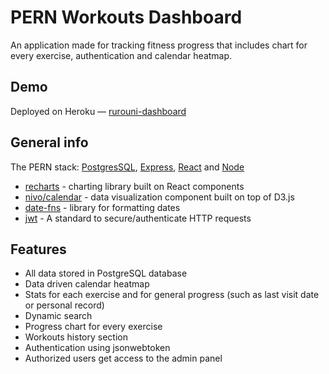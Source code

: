 # PERN Workouts Dashboard
An application made for tracking fitness progress that includes chart for every exercise, authentication and calendar heatmap.

## Demo
Deployed on Heroku — [rurouni-dashboard](https://rurouni-dashboard.herokuapp.com/)

##  General info
The PERN stack: [PostgresSQL](https://www.postgresql.org/), [Express](https://expressjs.com/), [React](https://reactjs.org/) and [Node](https://nodejs.org/en/)

 - [recharts](https://recharts.org/en-US/)  - charting library built on React components
 - [nivo/calendar](https://nivo.rocks/calendar/)  - data visualization component built on top of D3.js
 - [date-fns](https://date-fns.org/)  - library for formatting dates
 - [jwt](https://jwt.io/)  - A standard to secure/authenticate HTTP requests
 
 ## Features
 
 - All data stored in PostgreSQL database
 - Data driven calendar heatmap
 - Stats for each exercise and for general progress (such as last visit date or personal record)
 - Dynamic search
 - Progress chart for every exercise
 - Workouts history section
 - Authentication using jsonwebtoken
 - Authorized users get access to the admin panel
